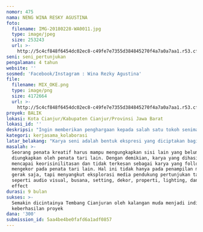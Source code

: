 ```yaml
---
nomor: 475
nama: NENG WINA RESKY AGUSTINA
foto:
  filename: IMG-20180228-WA0011.jpg
  type: image/jpeg
  size: 253243
  url: >-
    http://5c4cf848f6454dc02ec8-c49fe7e7355d384845270f4a7a0a7aa1.r53.cf2.rackcdn.com/4b68d7dd-8109-44b0-acfc-523e771eae17/IMG-20180228-WA0011.jpg
seni: seni_pertunjukan
pengalaman: 4 tahun
website: ''
sosmed: 'Facebook/Instagram : Wina Rezky Agustina'
file:
  filename: MIX_OKE.png
  type: image/png
  size: 4172664
  url: >-
    http://5c4cf848f6454dc02ec8-c49fe7e7355d384845270f4a7a0a7aa1.r53.cf2.rackcdn.com/1911f8ab-c224-4371-891d-3a73ba865221/MIX_OKE.png
proyek: BALIK
lokasi: Kota Cianjur/Kabupaten Cianjur/Provinsi Jawa Barat
lokasi_id: ''
deskripsi: "Ingin memberikan penghargaan kepada salah satu tokoh seniman cianjur, melalui proyek pertunjukan seni tembang cianjuran, dimana seni tembang cianjuran sudah menjadi icon yang kental dengan kota cianjur. Pencapaian proyek ini adalah untuk menunjukan khususnya kepada para perempuan di kab.cianjur, bahwa perempuan dapat juga berkarya melalui seni tembang cianjuran, sehingga minat para seniman perempuan yg ada di kab.cianjur lebih meningkat dan mendapatkan kesempatan yang sama. Berkaitan dengan kepentingan pengantar konsep garap penataan tari ini, akan dipaparkan gagasan secara sederhana bertolak dari pengalaman pribadi, di mana pengalaman pribadi tersebut adalah sebagai pijakan bahan apresiasi dalam garapan ini. Melalui pengalaman dalam masyarakat dan lingkungannya kemudian menemukan serta memberikan bentuk nyata kepada aspek-aspek dari penemuannya dengan makna kehidupan. Karena tanpa kita sadari seringkali mempunyai kesamaan dari penggarap satu dan lainnya. Banyak hal menarik yang bisa kita temukan dari sebuah pengalaman yang berhubungan dengan lingkungannya"
kategori: kerjasama_kolaborasi
latar_belakang: "Karya seni adalah bentuk ekspresi yang diciptakan bagi kita lewat indera dan dari perasaan kita yang paling dalam. Karena perasaan di sini memiliki perasaan yang lebih luas seperti sesuatu yang dirasakan dari hati baik itu kesenangan, kebahagiaan, maupun emosi yang muncul, lalu dibahasakan melalui sensasi gerak fisik.\r\nDisisi lain pengalaman adalah yang paling membentuk manusia dengan pengaruh masyarakat dan lingkungannya yang terdekat. Sehingga akan lebih mudah memunculkan ide atau gagasan yang dapat dituangkan melalui sebuah garapan tari tentunya dengan memberikan warna-warna baru seperti gerak, kostum, musik, bahkan property dan setting yang dihadirkan tentunya memberikan gerak yang bermakna dan isi menjadi suatu kesatuan"
masalah: >-
  Seorang penata kreatif harus mampu mengungkapkan sisi lain yang belum
  diungkapkan oleh penata tari lain. Dengan demikian, karya yang dihasilkan akan
  mencapai keorisinilitasan dan tidak terkesan sebagai karya yang follower yang
  mengekor pada penata tari lain. Hal ini tidak hanya pada penampilan medium
  gerak saja, tapi menyangkut eksplorasi media pendukung pertunjukan tari,
  seperti audio visual, busana, setting, dekor, properti, lighting, dan sound
  effect 
durasi: 9 bulan
sukses: >-
  Semakin dicintainya Tembang Cianjuran oleh kalangan muda menjadi indikator
  keberhasilan proyek
dana: '300'
submission_id: 5aa4be4be0fafd6a1adf0857
---
```

